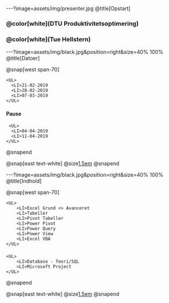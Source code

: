 ---?image=assets/img/presenter.jpg
@title[Opstart]

### @color[white](DTU Produktivitetsoptimering)
### @color[white](Tue Hellstern)

---?image=assets/img/black.jpg&position=right&size=40% 100%
@title[Datoer]

@snap[west span-70]

    <UL>
      <LI>21-02-2019
      <LI>28-02-2019
      <LI>07-03-2019
    </UL>

#### Pause

     <UL>     
      <LI>04-04-2019
      <LI>11-04-2019
    </UL>

@snapend

@snap[east text-white]
  @size[1.5em](Datoer)
@snapend

---?image=assets/img/black.jpg&position=right&size=40% 100%
@title[Indhold]

@snap[west span-70]

    <UL>
        <LI>Excel Grund <> Avanceret
        <LI>Tabeller
        <LI>Pivot Tabeller
        <LI>Power Pivot
        <LI>Power Query
        <LI>Power View
        <LI>Excel VBA
    </UL>

#### 
    <UL>
        <LI>Database - Teori/SQL
        <LI>Microsoft Project
    </UL>
    
@snapend

@snap[east text-white]
  @size[1.5em](Indhold)
@snapend



